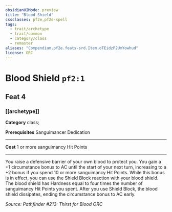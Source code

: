 ```yaml
---
obsidianUIMode: preview
title: "Blood Shield"
cssclasses: pf2e,pf2e-spell
tags:
  - trait/archetype
  - trait/common
  - category/class
  - remaster
aliases: "Compendium.pf2e.feats-srd.Item.oTEidzP2UmYowhud"
license: ORC
---
```

# Blood Shield `pf2:1`
## Feat 4
### [[archetype]]

**Category** class; 



**Prerequisites** Sanguimancer Dedication
* * *
**Cost** 1 or more sanguimancy Hit Points

* * *

You raise a defensive barrier of your own blood to protect you. You gain a +1 circumstance bonus to AC until the start of your next turn, increasing to a +2 bonus if you spend 10 or more sanguimancy Hit Points. While this bonus is in effect, you can use the Shield Block reaction with your blood shield. The blood shield has Hardness equal to four times the number of sanguimancy Hit Points you spent. After you use Shield Block, the blood shield dissipates, ending the circumstance bonus to AC early.

*Source: Pathfinder #213: Thirst for Blood*
*ORC*